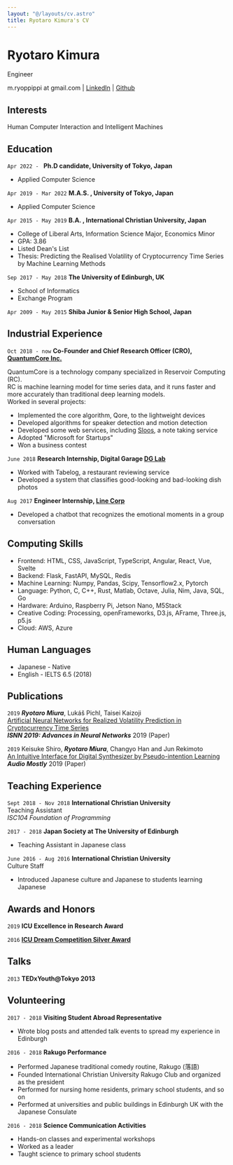 ```yaml
---
layout: "@/layouts/cv.astro"
title: Ryotaro Kimura's CV
---
```


# Ryotaro Kimura

Engineer

<div id="webaddress">
  m.ryoppippi at gmail.com
| <a href="https://www.linkedin.com/in/ryoppippi/">LinkedIn</a>
| <a href="https://www.github.com/ryoppippi/">Github</a>
</div>

## Interests

Human Computer Interaction and Intelligent Machines

## Education

`Apr 2022 - `
**Ph.D candidate, University of Tokyo, Japan**

- Applied Computer Science

`Apr 2019 - Mar 2022`
**M.A.S. , University of Tokyo, Japan**

- Applied Computer Science

`Apr 2015 - May 2019`
**B.A. , International Christian University, Japan**

- College of Liberal Arts, Information Science Major, Economics Minor
- GPA: 3.86
- Listed Dean's List
- Thesis: Predicting the Realised Volatility of Cryptocurrency Time Series by Machine Learning Methods

`Sep 2017 - May 2018`
**The University of Edinburgh, UK**

- School of Informatics
- Exchange Program

`Apr 2009 - May 2015`
**Shiba Junior & Senior High School, Japan**

## Industrial Experience

`Oct 2018 - now`
**Co-Founder and Chief Research Officer (CRO), [QuantumCore Inc.](https://www.qcore.co.jp/)**

QuantumCore is a technology company specialized in Reservoir Computing (RC).  
RC is machine learning model for time series data, and it runs faster and more accurately than traditional deep learning models.  
Worked in several projects:

- Implemented the core algorithm, Qore, to the lightweight devices
- Developed algorithms for speaker detection and motion detection
- Developed some web services, including [Sloos](https://prtimes.jp/main/html/rd/p/000000017.000039630.html), a note taking service
- Adopted "Microsoft for Startups"
- Won a business contest

`June 2018`
**Research Internship, Digital Garage [DG Lab](https://www.dglab.com/en/)**

- Worked with Tabelog, a restaurant reviewing service
- Developed a system that classifies good-looking and bad-looking dish photos

`Aug 2017`
**Engineer Internship, [Line Corp](https://line.me/en/)**

- Developed a chatbot that recognizes the emotional moments in a group conversation

## Computing Skills

- Frontend: HTML, CSS, JavaScript, TypeScript, Angular, React, Vue, Svelte
- Backend: Flask, FastAPI, MySQL, Redis
- Machine Learning: Numpy, Pandas, Scipy, Tensorflow2.x, Pytorch
- Language: Python, C, C++, Rust, Matlab, Octave, Julia, Nim, Java, SQL, Go
- Hardware: Arduino, Raspberry Pi, Jetson Nano, M5Stack
- Creative Coding: Processing, openFrameworks, D3.js, AFrame, Three.js, p5.js
- Cloud: AWS, Azure

## Human Languages

- Japanese - Native
- English - IELTS 6.5 (2018)

## Publications

`2019`
**_Ryotaro Miura_**, Lukáš Pichl, Taisei Kaizoji  
[Artificial Neural Networks for Realized Volatility Prediction in Cryptocurrency Time Series](https://link.springer.com/chapter/10.1007/978-3-030-22796-8_18)  
**_ISNN 2019: Advances in Neural Networks_** 2019 (Paper)

`2019`
Keisuke Shiro, **_Ryotaro Miura_**, Changyo Han and Jun Rekimoto  
[An Intuitive Interface for Digital Synthesizer by Pseudo-intention Learning](https://dl.acm.org/doi/10.1145/3356590.3356598)  
**_Audio Mostly_** 2019 (Paper)

## Teaching Experience

`Sept 2018 - Nov 2018`
**International Christian University**  
Teaching Assistant  
_ISC104 Foundation of Programming_

`2017 - 2018`
**Japan Society at The University of Edinburgh**

- Teaching Assistant in Japanese class

`June 2016 - Aug 2016`
**International Christian University**  
Culture Staff

- Introduced Japanese culture and Japanese to students learning Japanese

## Awards and Honors

`2019`
**ICU Excellence in Research Award**

`2016`
**[ICU Dream Competition Silver Award](https://www.icualumni.com/news/4548)**

## Talks

`2013`
**TEDxYouth@Tokyo 2013**

## Volunteering

`2017 - 2018`
**Visiting Student Abroad Representative**

- Wrote blog posts and attended talk events to spread my experience in Edinburgh

`2016 - 2018`
**Rakugo Performance**

- Performed Japanese traditional comedy routine, Rakugo (落語)
- Founded International Christian University Rakugo Club and organized as the president
- Performed for nursing home residents, primary school students, and so on
- Performed at universities and public buildings in Edinburgh UK with the Japanese Consulate

`2016 - 2018`
**Science Communication Activities**

- Hands-on classes and experimental workshops
- Worked as a leader
- Taught science to primary school students

<!-- ### Footer

Last updated: May 2013 -->
